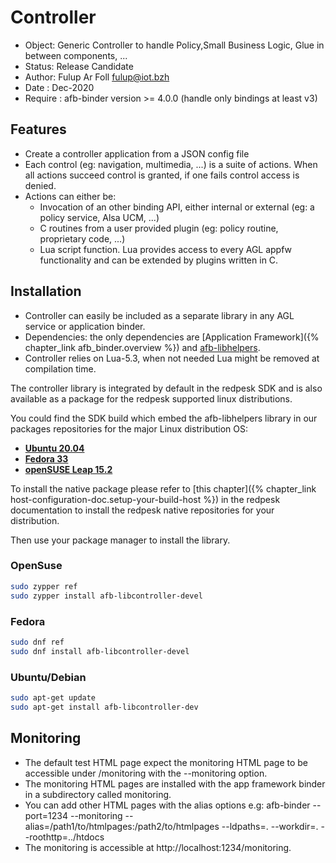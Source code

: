 # Controller

* Object: Generic Controller to handle Policy,Small Business Logic, Glue in between components, ...
* Status: Release Candidate
* Author: Fulup Ar Foll fulup@iot.bzh
* Date  : Dec-2020
* Require : afb-binder version >= 4.0.0 (handle only bindings at least v3)

## Features

* Create a controller application from a JSON config file
* Each control (eg: navigation, multimedia, ...) is a suite of actions. When all actions succeed
 control is granted, if one fails control access is denied.
* Actions can either be:
  * Invocation of an other binding API, either internal or external (eg: a policy service, Alsa UCM, ...)
  * C routines from a user provided plugin (eg: policy routine, proprietary code, ...)
  * Lua script function. Lua provides access to every AGL appfw functionality and can be extended by
   plugins written in C.

## Installation

* Controller can easily be included as a separate library in any AGL service or application binder.
* Dependencies: the only dependencies are [Application Framework]({% chapter_link afb_binder.overview %})
 and [afb-libhelpers](https://github.com/redpesk-common/afb-libhelpers).
* Controller relies on Lua-5.3, when not needed Lua might be removed at compilation time.

The controller library is integrated by default in the redpesk SDK and is also
available as a package for the redpesk supported linux distributions.

You could find the SDK build which embed the afb-libhelpers library in our
packages repositories for the major Linux distribution OS:

* **[Ubuntu 20.04](https://download.redpesk.bzh/redpesk-devel/releases/33/sdk/xUbuntu_20.04/)**
* **[Fedora 33](https://download.redpesk.bzh/redpesk-devel/releases/33/sdk/Fedora_33/)**
* **[openSUSE Leap 15.2](https://download.redpesk.bzh/redpesk-devel/releases/33/sdk/openSUSE_Leap_15.2/)**

To install the native package please refer to [this chapter]({% chapter_link host-configuration-doc.setup-your-build-host %})
in the redpesk documentation to install the redpesk native repositories for your distribution.

Then use your package manager to install the library.

### OpenSuse

```bash
sudo zypper ref
sudo zypper install afb-libcontroller-devel
```

### Fedora

```bash
sudo dnf ref
sudo dnf install afb-libcontroller-devel
```

### Ubuntu/Debian

```bash
sudo apt-get update
sudo apt-get install afb-libcontroller-dev
```

## Monitoring

* The default test HTML page expect the monitoring HTML page to be accessible under /monitoring with
 the --monitoring option.
* The monitoring HTML pages are installed with the app framework binder in a subdirectory called
 monitoring.
* You can add other HTML pages with the alias options e.g:
 afb-binder --port=1234 --monitoring --alias=/path1/to/htmlpages:/path2/to/htmlpages --ldpaths=. --workdir=. --roothttp=../htdocs
* The monitoring is accessible at http://localhost:1234/monitoring.
